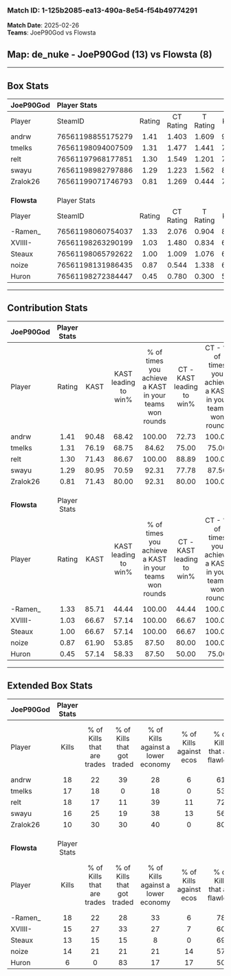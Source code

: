 ### Match ID: 1-125b2085-ea13-490a-8e54-f54b49774291  
**Match Date**: 2025-02-26  
**Teams**: JoeP90God vs Flowsta  

## **Map**: de_nuke - JoeP90God (13) vs Flowsta (8)  
---  

## Box Stats  

| **JoeP90God** | Player Stats      |        |           |          |       |      |       |         |        |      |     |
| :- | :- | :-: | :-: | :-: | :-: | :-: | :-: | :-: | :-: | :-: | :-: |
| Player        | SteamID           | Rating | CT Rating | T Rating | KAST  | ADR  | Kills | Assists | Deaths | K/D  | HS% |
| andrw         | 76561198855175279 |  1.41  |   1.403   |  1.609   | 90.48 | 88.3 |  18   |    5    |   14   | 1.29 | 38  |
| tmelks        | 76561198094007509 |  1.31  |   1.477   |  1.441   | 76.19 | 89.4 |  17   |    2    |   12   | 1.42 | 52  |
| relt          | 76561197968177851 |  1.30  |   1.549   |  1.201   | 71.43 | 94.2 |  18   |    6    |   14   | 1.29 | 38  |
| swayu         | 76561198982797886 |  1.29  |   1.223   |  1.562   | 80.95 | 82.0 |  16   |    5    |   12   | 1.33 | 43  |
| Zralok26      | 76561199071746793 |  0.81  |   1.269   |  0.444   | 71.43 | 48.6 |  10   |    4    |   14   | 0.71 | 40  |
|               |                   |        |           |          |       |      |       |         |        |      |     |
|               |                   |        |           |          |       |      |       |         |        |      |     |
|               |                   |        |           |          |       |      |       |         |        |      |     |
| **Flowsta**   | Player Stats      |        |           |          |       |      |       |         |        |      |     |
| Player        | SteamID           | Rating | CT Rating | T Rating | KAST  | ADR  | Kills | Assists | Deaths | K/D  | HS% |
| -Ramen_       | 76561198060754037 |  1.33  |   2.076   |  0.904   | 85.71 | 93.3 |  18   |    2    |   16   | 1.13 | 50  |
| XVIIII-       | 76561198263290199 |  1.03  |   1.480   |  0.834   | 66.67 | 79.8 |  15   |    4    |   16   | 0.94 | 33  |
| Steaux        | 76561198065792622 |  1.00  |   1.009   |  1.076   | 66.67 | 71.4 |  13   |    3    |   13   | 1.00 | 61  |
| noize         | 76561198131986435 |  0.87  |   0.544   |  1.338   | 61.90 | 68.0 |  14   |    4    |   18   | 0.78 | 42  |
| Huron         | 76561198272384447 |  0.45  |   0.780   |  0.300   | 57.14 | 38.9 |   6   |    2    |   16   | 0.38 | 83  |
---  

## Contribution Stats  

| **JoeP90God** | Player Stats |       |                      |                                                        |                           |                                                             |                          |                                                            |
| :- | :-: | :-: | :-: | :-: | :-: | :-: | :-: | :-: |
| Player        |    Rating    | KAST  | KAST leading to win% | % of times you achieve a KAST in your teams won rounds | CT - KAST leading to win% | CT - % of times you achieve a KAST in your teams won rounds | T - KAST leading to win% | T - % of times you achieve a KAST in your teams won rounds |
| andrw         |     1.41     | 90.48 |        68.42         |                         100.00                         |           72.73           |                           100.00                            |          62.50           |                           100.00                           |
| tmelks        |     1.31     | 76.19 |        68.75         |                         84.62                          |           75.00           |                            75.00                            |          62.50           |                           100.00                           |
| relt          |     1.30     | 71.43 |        86.67         |                         100.00                         |           88.89           |                           100.00                            |          83.33           |                           100.00                           |
| swayu         |     1.29     | 80.95 |        70.59         |                         92.31                          |           77.78           |                            87.50                            |          62.50           |                           100.00                           |
| Zralok26      |     0.81     | 71.43 |        80.00         |                         92.31                          |           80.00           |                           100.00                            |          80.00           |                           80.00                            |
|               |              |       |                      |                                                        |                           |                                                             |                          |                                                            |
|               |              |       |                      |                                                        |                           |                                                             |                          |                                                            |
|               |              |       |                      |                                                        |                           |                                                             |                          |                                                            |
| **Flowsta**   | Player Stats |       |                      |                                                        |                           |                                                             |                          |                                                            |
| Player        |    Rating    | KAST  | KAST leading to win% | % of times you achieve a KAST in your teams won rounds | CT - KAST leading to win% | CT - % of times you achieve a KAST in your teams won rounds | T - KAST leading to win% | T - % of times you achieve a KAST in your teams won rounds |
| -Ramen_       |     1.33     | 85.71 |        44.44         |                         100.00                         |           44.44           |                           100.00                            |          44.44           |                           100.00                           |
| XVIIII-       |     1.03     | 66.67 |        57.14         |                         100.00                         |           66.67           |                           100.00                            |          50.00           |                           100.00                           |
| Steaux        |     1.00     | 66.67 |        57.14         |                         100.00                         |           66.67           |                           100.00                            |          50.00           |                           100.00                           |
| noize         |     0.87     | 61.90 |        53.85         |                         87.50                          |           80.00           |                           100.00                            |          37.50           |                           75.00                            |
| Huron         |     0.45     | 57.14 |        58.33         |                         87.50                          |           50.00           |                            75.00                            |          66.67           |                           100.00                           |
---  

## Extended Box Stats  

| **JoeP90God** | Player Stats |                            |                            |                                    |                         |                              |                                 |        |                             |                                     |                          |                               |                            |
| :- | :-: | :-: | :-: | :-: | :-: | :-: | :-: | :-: | :-: | :-: | :-: | :-: | :-: |
| Player        |    Kills     | % of Kills that are trades | % of Kills that got traded | % of Kills against a lower economy | % of Kills against ecos | % of Kills that are flawless | % of Kills that are close duels | Deaths | % of Deaths that get traded | % of Deaths against a lower economy | % of Deaths against ecos | % of Deaths that are flawless | % of Deaths that are close |
| andrw         |      18      |             22             |             39             |                 28                 |            6            |              61              |                6                |   14   |             21              |                 14                  |            0             |              64               |             0              |
| tmelks        |      17      |             18             |             0              |                 18                 |            0            |              53              |                0                |   12   |             50              |                 17                  |            0             |              75               |             0              |
| relt          |      18      |             17             |             11             |                 39                 |           11            |              72              |                0                |   14   |             29              |                 14                  |            0             |              64               |             0              |
| swayu         |      16      |             25             |             19             |                 38                 |           13            |              56              |                6                |   12   |             25              |                 17                  |            8             |              50               |             17             |
| Zralok26      |      10      |             30             |             30             |                 40                 |            0            |              80              |               10                |   14   |             29              |                  7                  |            0             |              71               |             0              |
|               |              |                            |                            |                                    |                         |                              |                                 |        |                             |                                     |                          |                               |                            |
|               |              |                            |                            |                                    |                         |                              |                                 |        |                             |                                     |                          |                               |                            |
|               |              |                            |                            |                                    |                         |                              |                                 |        |                             |                                     |                          |                               |                            |
| **Flowsta**   | Player Stats |                            |                            |                                    |                         |                              |                                 |        |                             |                                     |                          |                               |                            |
| Player        |    Kills     | % of Kills that are trades | % of Kills that got traded | % of Kills against a lower economy | % of Kills against ecos | % of Kills that are flawless | % of Kills that are close duels | Deaths | % of Deaths that get traded | % of Deaths against a lower economy | % of Deaths against ecos | % of Deaths that are flawless | % of Deaths that are close |
| -Ramen_       |      18      |             22             |             28             |                 33                 |            6            |              78              |                0                |   16   |             19              |                  6                  |            6             |              56               |             13             |
| XVIIII-       |      15      |             27             |             33             |                 27                 |            7            |              60              |                7                |   16   |             19              |                  6                  |            0             |              63               |             0              |
| Steaux        |      13      |             15             |             15             |                 8                  |            0            |              69              |                0                |   13   |             15              |                  0                  |            0             |              38               |             0              |
| noize         |      14      |             21             |             21             |                 21                 |           14            |              57              |                7                |   18   |             28              |                  6                  |            0             |              83               |             6              |
| Huron         |      6       |             0              |             83             |                 17                 |           17            |              50              |                0                |   16   |             13              |                  6                  |            0             |              69               |             0              |
